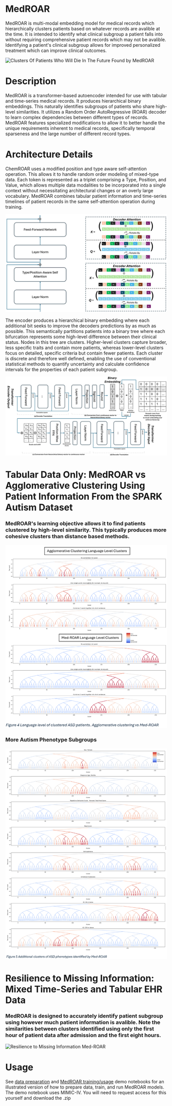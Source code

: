 # MedROAR
MedROAR is multi-modal embedding model for medical records which hierarchically clusters patients based on whatever records are avalible at the time. It is intended to identify what clinical subgroup a patient falls into without requiring comprehensive patient records which may not be avalible. Identifying a patient's clinical subgroup allows for improved personalized treatment which can improve clinical outcomes.

![Clusters Of Patients Who Will Die In The Future Found by MedROAR](resources/clusters.png)

# Description
MedROAR is a transformer-based autoencoder intended for use with tabular and time-series medical records. It produces hierarchical binary embeddings. This naturally identifies subgroups of patients who share high-level similarities. It utilizes a Random Order AutoRegressive (ROAR) decoder to learn complex dependencies between different types of records. MedROAR features specialized modifications to allow it to better handle the unique requirements inherent to medical records, specifically temporal sparseness and the large number of different record types.

# Architecture Details
ChemROAR uses a modified position and type aware self-attention operation. This allows it to handle random order modeling of mixed-type data. Each token is represented as a triplet comprising a Type, Position, and Value, which allows multiple data modalities to be incorporated into a single context without necessitating architectural changes or an overly large vocabulary. MedROAR combines tabular patient information and time-series timelines of patient records in the same self-attention operation during training.

![MedROAR Attention](resources/figure_2_attention.png)

The encoder produces a hierarchical binary embedding where each additional bit seeks to improve the decoders predictions by as much as possible. This semantically partitions patients into a binary tree where each bifurcation represents some high-level difference between their clinical status. Nodes in this tree are clusters. Higher-level clusters capture broader, less specific traits and contain more patients, whereas lower-level clusters focus on detailed, specific criteria but contain fewer patients. Each cluster is discrete and therefore well defined, enabling the use of conventional statistical methods to quantify uncertainty and calculate confidence intervals for the properties of each patient subgroup.

![MedROAR Hierarchical Binary Embeddings](resources/figure_3_translation.png)

# Tabular Data Only: MedROAR vs Agglomerative Clustering Using Patient Information From the SPARK Autism Dataset
### MedROAR's learning objective allows it to find patients clustered by high-level similarity. This typically produces more cohesive clusters than distance based methods.
![Agglomerative Clustering vs MedROAR](resources/figure_4_language.png)

### More Autism Phenotype Subgroups
![ASD Subgroups](resources/figure_5_asd_clusters.png)

# Resilience to Missing Information: Mixed Time-Series and Tabular EHR Data
### MedROAR is designed to accurately identify patient subgroup using however much patient information is avalible. Note the similarities between clusters identified using only the first hour of patient data after admission and the first eight hours.
![Resilience to Missing Information Med-ROAR](resources/example_molecules.png)

# Usage
See [data preparation](data_prepare.ipynb) and [MedROAR training/usage](MedROAR_demo.ipynb) demo notebooks for an illustrated version of how to prepare data, train, and run MedROAR models. The demo notebook uses MIMIC-IV. You will need to request access for this yourself and download the .zip

